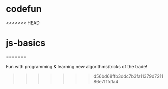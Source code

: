 # codefun
<<<<<<< HEAD
# js-basics
=======

Fun with programming & learning new algorithms/tricks of the trade!
>>>>>>> d56bd68ffb3ddc7b3fa11379d721186e7f1fc1a4
